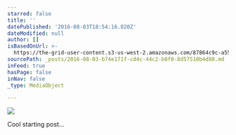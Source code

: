 ```yaml
---
starred: false
title: ''
datePublished: '2016-08-03T18:54:16.020Z'
dateModified: null
author: []
isBasedOnUrl: >-
  https://the-grid-user-content.s3-us-west-2.amazonaws.com/87864c9c-a55b-4b97-b63b-4aed9376d7fe.jpg
sourcePath: _posts/2016-08-03-b74e171f-cd4c-44c2-b8f0-8d57510b4d88.md
inFeed: true
hasPage: false
inNav: false
_type: MediaObject

---
```

![](https://the-grid-user-content.s3-us-west-2.amazonaws.com/87864c9c-a55b-4b97-b63b-4aed9376d7fe.jpg)

Cool starting post...
